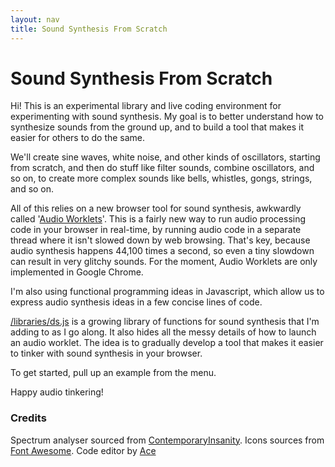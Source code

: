 ```yaml
---
layout: nav
title: Sound Synthesis From Scratch
---
```


# Sound Synthesis From Scratch

Hi! This is an experimental library and live coding environment for experimenting with sound synthesis. My goal is to better understand how to synthesize sounds from the ground up, and to build a tool that makes it easier for others to do the same.

We'll create sine waves, white noise, and other kinds of oscillators, starting from scratch, and then do stuff like filter sounds, combine oscillators, and so on, to create more complex sounds like bells, whistles, gongs, strings, and so on.

All of this relies on a new browser tool for sound synthesis, awkwardly called '[Audio Worklets](https://webaudio.github.io/web-audio-api/#AudioWorklet)'. This is a fairly new way to run audio processing code in your browser in real-time, by running audio code in a separate thread where it isn't slowed down by web browsing. That's key, because audio synthesis happens 44,100 times a second, so even a tiny slowdown can result in very glitchy sounds. For the moment, Audio Worklets are only implemented in Google Chrome.

I'm also using functional programming ideas in Javascript, which allow us to express audio synthesis ideas in a few concise lines of code.

[/libraries/ds.js](https://github.com/aatishb/synthfromscratch/blob/master/libraries/dsp.js) is a growing library of functions for sound synthesis that I'm adding to as I go along. It also hides all the messy details of how to launch an audio worklet. The idea is to gradually develop a tool that makes it easier to tinker with sound synthesis in your browser.

To get started, pull up an example from the menu.

Happy audio tinkering!

### Credits

Spectrum analyser sourced from [ContemporaryInsanity](https://codepen.io/ContemporaryInsanity/pen/Mwvqpb).
Icons sources from [Font Awesome](https://fontawesome.com/icons).
Code editor by [Ace](https://ace.c9.io/)